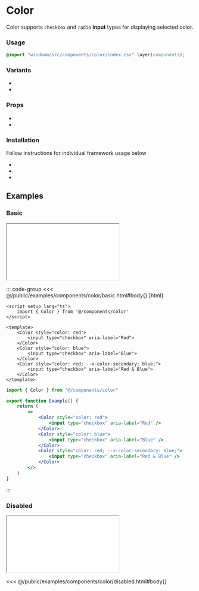 # Color
Color supports `checkbox` and `radio` **input** types for displaying selected color.

<ViewSourceGh href="https://github.com/winduum/winduum/blob/next/src/components/color" />

### Usage

```css
@import "winduum/src/components/color/index.css" layer(components);
```

### Variants
* <LinkGh name="default" path="components/color" />
* <LinkGh name="interactive" path="components/color" />

### Props
* <LinkGh name="default" path="components/color/props" />
* <LinkGh name="interactive" path="components/color/props" />

### Installation
Follow instructions for individual framework usage below

* <LinkGh name="winduum" url="https://github.com/winduum/winduum/blob/next/src/components/color" />
* <LinkGh name="winduum-vue" url="https://github.com/winduum/winduum-vue/blob/main/src/components/color" />
* <LinkGh name="winduum-react" url="https://github.com/winduum/winduum-react/blob/main/src/components/color" />

## Examples

### Basic

<iframe onload="this.style.visibility = 'visible';" src="/examples/components/color/basic.html"></iframe>

::: code-group
<<< @/public/examples/components/color/basic.html#body{} [html]
```vue
<script setup lang="ts">
    import { Color } from '@/components/color'
</script>

<template>
    <Color style="color: red">
        <input type="checkbox" aria-label="Red">
    </Color>
    <Color style="color: blue">
        <input type="checkbox" aria-label="Blue">
    </Color>
    <Color style="color: red; --x-color-secondary: blue;">
        <input type="checkbox" aria-label="Red & Blue">
    </Color>
</template>
```
```jsx
import { Color } from "@/components/color"

export function Example() {
    return (
        <>
            <Color style="color: red">
                <input type="checkbox" aria-label="Red" />
            </Color>
            <Color style="color: blue">
                <input type="checkbox" aria-label="Blue" />
            </Color>
            <Color style="color: red; --x-color-secondary: blue;">
                <input type="checkbox" aria-label="Red & Blue" />
            </Color>
        </>
    )
}
```
:::

### Disabled

<iframe onload="this.style.visibility = 'visible';" src="/examples/components/color/disabled.html"></iframe>

<<< @/public/examples/components/color/disabled.html#body{}

